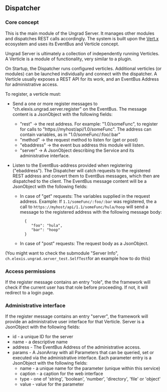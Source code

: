 ## Dispatcher

### Core concept 

This is the main module of the Ungrad Server. It manages other modules and dispatches REST calls accordingly. The system
is built upon the [Vert.x](http://vertx.io) ecosystem and uses its EventBus and Verticle concept.

Ungrad Server is ultimately a collection of independently running Verticles. A Verticle is a module of functionality, very similar to a plugin.

On Startup, the Dispatcher runs configured verticles. Additional verticles (or modules) can be launched individually
and connect with the dispatcher. A Verticle usually exposes a REST API for its work, and an EventBus Address for administrative
access.

To register, a verticle must:

 - Send a one or more register messages to "ch.elexis.ungrad.server.register" on the EventBus. The message content is a JsonObject
 with the following fields:
    - "rest" -> the rest address. For example: "1.0/someFunc", to register for calls to "https://myhost/api/1.0/someFunc".
     The address can contain variables, as in "1.0/someFunc/:foo/:bar"
    - "method" -> the request method to listen for (get or post)
    - "ebaddress" -> the event bus address this module will listen.
    - "server" -> A JsonObject describing the Service and its administrative interface.
    
 - Listen to the EventBus-address provided when registering ("ebaddress"). The Dispatcher will catch requests to the registered
 REST address and convert them to EventBus messages, which then are dispatched to the client. The EventBus message content will
 be a JsonObject with the following fields:
        
    - In case of "get" requests: The variables supplied in the request address. Example: If `1.1/someFunc/:foo/:bar` was 
        registered, the a call to `https://myhost/api/1.1/someFunc/hula/hoop` will send a message to the registered address
        with the following message body:
        
            {
               "foo": "hula",
               "bar": "hoop"
            }
            
    - In case of "post" requests: The request body as a JsonObject.
    
  
(You might want to check the submodule "Server Info", `ch.elexis.ungrad.server_test.SelfTest`for an example how to do this)
  
### Access permissions

If the register message contains an entry "role", the the framework will check if the current user has that role before 
proceeding. If not, it will redirect to a login page.

### Administrative interface
  
If the register message contains an entry "server", the framework will provide an administrative
  user interface for that Verticle. Server is a JsonObject with the following fields:
  
  * id - a unique ID for the server
  * name - a descriptive name
  * address - The EventBus Address of the administrative access.
  * params - A JsonArray with all Parameters that can be queried, set or executed via the administrative interface. Each parameter entry is
  a JsonObject with the following fields:
    * name - a unique name for the parameter (unique within this service)
    * caption - a caption for the web interface
    * type - one of 'string', 'boolean', 'number', 'directory', 'file' or 'object'
    * value - value for the parameter
  
 